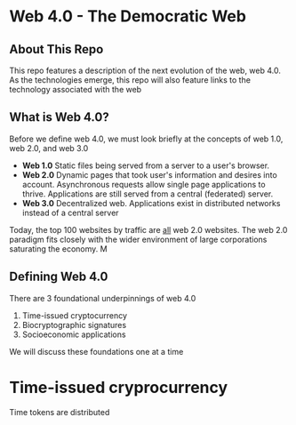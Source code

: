 # Web 4.0 - The Democratic Web

## About This Repo 

This repo features a description of the next evolution of the web, web 4.0. As the technologies emerge, this repo will also feature links to the technology associated with the web

## What is Web 4.0?

Before we define web 4.0, we must look briefly at the concepts of web 1.0, web 2.0, and web 3.0

 - **Web 1.0**
Static files being served from a server to a user's browser.
 - **Web 2.0**
Dynamic pages that took user's information and desires into account. Asynchronous requests allow single page applications to thrive. Applications are still served from a central (federated) server.
 - **Web 3.0**
Decentralized web. Applications exist in distributed networks instead of a central server

Today, the top 100 websites by traffic are [all](https://www.alexa.com/topsites) web 2.0 websites. The web 2.0 paradigm fits closely with the wider environment of large corporations saturating the economy. M

## Defining Web 4.0

There are 3 foundational underpinnings of web 4.0

 1. Time-issued cryptocurrency 
 2. Biocryptographic signatures
 3. Socioeconomic applications

We will discuss these foundations one at a time

# Time-issued cryprocurrency

Time tokens are distributed 

<!--stackedit_data:
eyJoaXN0b3J5IjpbMTkwNDczMDAwNywzNjgyMTQ2NzUsNzY5MD
kzMzIwXX0=
-->